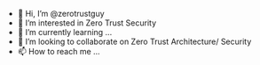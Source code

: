 - 👋 Hi, I’m @zerotrustguy
- 👀 I’m interested in Zero Trust Security
- 🌱 I’m currently learning ...
- 💞️ I’m looking to collaborate on Zero Trust Architecture/ Security
- 📫 How to reach me ...

<!---
zerotrustguy/zerotrustguy is a ✨ special ✨ repository because its `README.md` (this file) appears on your GitHub profile.
You can click the Preview link to take a look at your changes.
--->
